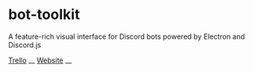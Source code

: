 # bot-toolkit
A feature-rich visual interface for Discord bots powered by Electron and Discord.js

[Trello](https://trello.com/b/nLa0eXAJ/discordjs-bot-toolkit) __
[Website](https://source.dog/toolkit) __
